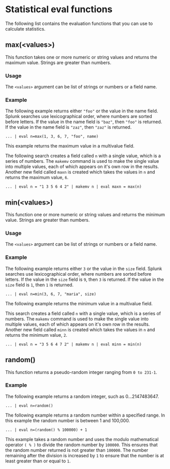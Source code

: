 # Statistical eval functions

The following list contains the evaluation functions that you can use to calculate statistics.

## max(\<values>)

This function takes one or more numeric or string values and returns the maximum value. Strings are greater than numbers.

### Usage

The `<values>` argument can be list of strings or numbers or a field name.

### Example

The following example returns either `"foo"` or the value in the name field. Splunk searches use lexicographical order, where numbers are sorted before letters. If the value in the name field is `"baz"`, then `"foo"` is returned. If the value in the name field is `"zaz"`, then `"zaz"` is returned.

```
... | eval n=max(1, 3, 6, 7, "foo", name)
```

This example returns the maximum value in a multivalue field.

The following search creates a field called `n` with a single value, which is a series of numbers. The `makemv` command is used to make the single value into multiple values, each of which appears on it's own row in the results. Another new field called `maxn` is created which takes the values in `n` and returns the maximum value, `6`.

```
... | eval n = "1 3 5 6 4 2" | makemv n | eval maxn = max(n)
```

## min(\<values>)

This function one or more numeric or string values and returns the minimum value. Strings are greater than numbers.

### Usage

The `<values>` argument can be list of strings or numbers or a field name.

### Example

The following example returns either `3` or the value in the `size` field. Splunk searches use lexicographical order, where numbers are sorted before letters. If the value in the `size` field is `9`, then `3` is returned. If the value in the `size` field is `1`, then `1` is returned.

```
... | eval n=min(3, 6, 7, "maria", size)
```

The following example returns the minimum value in a multivalue field.

This search creates a field called `n` with a single value, which is a series of numbers. The `makemv` command is used to make the single value into multiple values, each of which appears on it's own row in the results. Another new field called `minn` is created which takes the values in `n` and returns the minimum value, `2`.

```
... | eval n = "3 5 6 4 7 2" | makemv n | eval minn = min(n)
```

## random()

This function returns a pseudo-random integer ranging from `0 to 231-1`.

### Example

The following example returns a random integer, such as 0...2147483647.

```
... | eval n=random()
```

The following example returns a random number within a specified range. In this example the random number is between 1 and 100,000.

```
... | eval n=(random() % 100000) + 1
```

This example takes a random number and uses the modulo mathematical operator `( % )` to divide the random number by `100000`. This ensures that the random number returned is not greater than `100000`. The number remaining after the division is increased by `1` to ensure that the number is at least greater than or equal to `1`.


